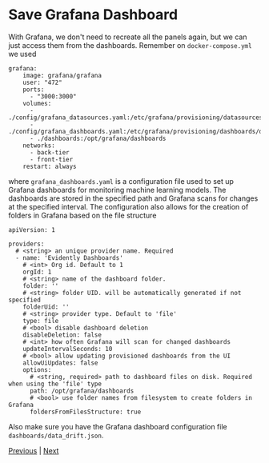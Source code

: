 # Save Grafana Dashboard

With Grafana, we don't need to recreate all the panels again, but we can just access them from the dashboards.
Remember on `docker-compose.yml` we used

```
grafana:
    image: grafana/grafana
    user: "472"
    ports:
      - "3000:3000"
    volumes:
      - ./config/grafana_datasources.yaml:/etc/grafana/provisioning/datasources/datasource.yaml:ro
      - ./config/grafana_dashboards.yaml:/etc/grafana/provisioning/dashboards/dashboards.yaml:ro
      - ./dashboards:/opt/grafana/dashboards
    networks:
      - back-tier
      - front-tier
    restart: always
```

where `grafana_dashboards.yaml` is a configuration file used to set up Grafana dashboards for monitoring machine learning models. The dashboards are stored in the specified path and Grafana scans for changes at the specified interval. The configuration also allows for the creation of folders in Grafana based on the file structure

```
apiVersion: 1

providers:
  # <string> an unique provider name. Required
  - name: 'Evidently Dashboards'
    # <int> Org id. Default to 1
    orgId: 1
    # <string> name of the dashboard folder.
    folder: ''
    # <string> folder UID. will be automatically generated if not specified
    folderUid: ''
    # <string> provider type. Default to 'file'
    type: file
    # <bool> disable dashboard deletion
    disableDeletion: false
    # <int> how often Grafana will scan for changed dashboards
    updateIntervalSeconds: 10
    # <bool> allow updating provisioned dashboards from the UI
    allowUiUpdates: false
    options:
      # <string, required> path to dashboard files on disk. Required when using the 'file' type
      path: /opt/grafana/dashboards
      # <bool> use folder names from filesystem to create folders in Grafana
      foldersFromFilesStructure: true
```

Also make sure you have the Grafana dashboard configuration file `dashboards/data_drift.json`.


[Previous](data_quality.md) | [Next](debugging.md)
